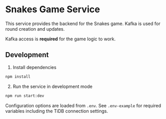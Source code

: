 # Snakes Game Service

This service provides the backend for the Snakes game. Kafka is used for round creation and updates.

Kafka access is **required** for the game logic to work.

## Development

1. Install dependencies

```bash
npm install
```

2. Run the service in development mode

```bash
npm run start:dev
```

Configuration options are loaded from `.env`. See `.env-example` for required variables including the TiDB connection settings.
